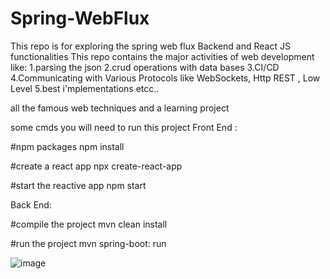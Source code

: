 # Spring-WebFlux
This repo is for exploring the spring web flux Backend and React JS functionalities
This repo contains the major activities of web development like:
		1.parsing the json
		2.crud operations with data bases
		3.CI/CD
		4.Communicating with Various Protocols like WebSockets, Http REST , Low Level 
		5.best i'mplementations etcc..

all the famous web techniques and a learning project 


some cmds you will need to run this project
Front End :

#npm packages
npm install

#create a react app
npx create-react-app <Project name>

#start the reactive app
npm start


Back End:

#compile the project
mvn clean install

#run the project
mvn spring-boot: run





![image](https://user-images.githubusercontent.com/57630057/236790194-38d68b09-085b-4e0d-830e-13f5c01a668c.png)
